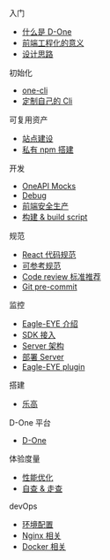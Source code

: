 <!-- docs/_sidebar.md -->

入门
* [什么是 D-One](/)
* [前端工程化的意义](/zh-cn/start/sense)
* [设计思路](/zh-cn/start/ideas)

初始化
* [one-cli](/zh-cn/one-cli/)
* [定制自己的 Cli](/zh-cn/one-cli/custom)

可复用资产
* [站点建设](/zh-cn/multiplex/)
* [私有 npm 搭建](/zh-cn/multiplex/npm)

开发
* [OneAPI Mocks](/zh-cn/develop/mock)
* [Debug](/zh-cn/develop/debug)
* [前端安全生产](/zh-cn/develop/safe-production)
* [构建 & build script](/zh-cn/develop/build)

规范
* [React 代码规范](/zh-cn/norm/react)
* [可参考规范](/zh-cn/norm/refer)
* [Code review 标准推荐](/zh-cn/norm/code-review)
* [Git pre-commit](/zh-cn/norm/pre-commit)

监控
* [Eagle-EYE 介绍](/zh-cn/eagle/)
* [SDK 接入](/zh-cn/eagle/quickstart)
* [Server 架构](/zh-cn/eagle/server)
* [部署 Server](/zh-cn/eagle/server)
* [Eagle-EYE plugin](/zh-cn/eagle/plugin)

搭建
* [乐高](/zh-cn/legao/)

D-One 平台
* [D-One](/zh-cn/d-one/)

体验度量
* [性能优化](/zh-cn/experience/performance)
* [自查 & 走查](/zh-cn/experience/)

devOps
* [环境配置](/zh-cn/devops/)
* [Nginx 相关](/zh-cn/devops/nginx)
* [Docker 相关](/zh-cn/devops/docker)
